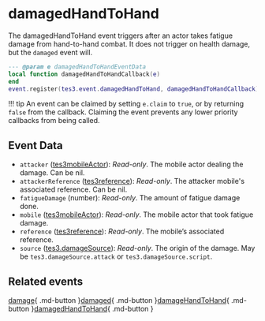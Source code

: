 # damagedHandToHand
<div class="search_terms" style="display: none">damagedhandtohand</div>

<!---
	This file is autogenerated. Do not edit this file manually. Your changes will be ignored.
	More information: https://github.com/MWSE/MWSE/tree/master/docs
-->

The damagedHandToHand event triggers after an actor takes fatigue damage from hand-to-hand combat. It does not trigger on health damage, but the `damaged` event will.

```lua
--- @param e damagedHandToHandEventData
local function damagedHandToHandCallback(e)
end
event.register(tes3.event.damagedHandToHand, damagedHandToHandCallback)
```

!!! tip
	An event can be claimed by setting `e.claim` to `true`, or by returning `false` from the callback. Claiming the event prevents any lower priority callbacks from being called.

## Event Data

* `attacker` ([tes3mobileActor](../types/tes3mobileActor.md)): *Read-only*. The mobile actor dealing the damage. Can be nil.
* `attackerReference` ([tes3reference](../types/tes3reference.md)): *Read-only*. The attacker mobile's associated reference. Can be nil.
* `fatigueDamage` (number): *Read-only*. The amount of fatigue damage done.
* `mobile` ([tes3mobileActor](../types/tes3mobileActor.md)): *Read-only*. The mobile actor that took fatigue damage.
* `reference` ([tes3reference](../types/tes3reference.md)): *Read-only*. The mobile’s associated reference.
* `source` ([tes3.damageSource](../references/damage-sources.md)): *Read-only*. The origin of the damage. May be `tes3.damageSource.attack` or `tes3.damageSource.script`.


## Related events

[damage](./damage.md){ .md-button }[damaged](./damaged.md){ .md-button }[damageHandToHand](./damageHandToHand.md){ .md-button }[damagedHandToHand](./damagedHandToHand.md){ .md-button }


